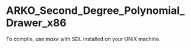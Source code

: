 # ARKO_Second_Degree_Polynomial_Drawer_x86

To compile, use *make* with SDL installed on your UNIX machine.
